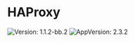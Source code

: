 # HAProxy

![Version: 1.1.2-bb.2](https://img.shields.io/badge/Version-1.1.2--bb.2-informational?style=flat-square) ![AppVersion: 2.3.2](https://img.shields.io/badge/AppVersion-2.3.2-informational?style=flat-square)

